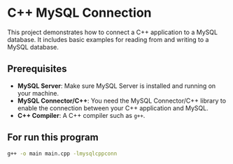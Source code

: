 # C++ MySQL Connection

This project demonstrates how to connect a C++ application to a MySQL database. It includes basic examples for reading from and writing to a MySQL database.

## Prerequisites

- **MySQL Server**: Make sure MySQL Server is installed and running on your machine.
- **MySQL Connector/C++**: You need the MySQL Connector/C++ library to enable the connection between your C++ application and MySQL.
- **C++ Compiler**: A C++ compiler such as `g++`.

## For run this program
``` bash
g++ -o main main.cpp -lmysqlcppconn
```